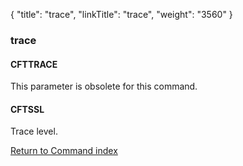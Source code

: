 {
    "title": "trace",
    "linkTitle": "trace",
    "weight": "3560"
}<span id="trace"></span>

### trace

#### CFTTRACE

This parameter is obsolete for this command.

#### CFTSSL

Trace level.

[Return to Command index](../../)
